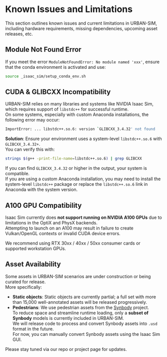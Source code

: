 # Known Issues and Limitations

This section outlines known issues and current limitations in URBAN-SIM, including hardware requirements, missing dependencies, upcoming asset releases, etc.

## Module Not Found Error

If you meet the error `ModuleNotFoundError: No module named 'xxx'`, ensure that the conda environment is activated and use:

```bash
source _isaac_sim/setup_conda_env.sh
```

## CUDA & GLIBCXX Incompatibility

URBAN-SIM relies on many libraries and systems like NVIDIA Isaac Sim, which requires support of `libstdc++` for successful runtime.  
On some systems, especially with custom Anaconda installations, the following error may occur:

```bash
ImportError: ... libstdc++.so.6: version `GLIBCXX_3.4.32' not found
```

**Solution**: Ensure your environment uses a system-level `libstdc++.so.6` with `GLIBCXX_3.4.32+`.  
You can verify this with:

```bash
strings $(g++ -print-file-name=libstdc++.so.6) | grep GLIBCXX
```

If you can find `GLIBCXX_3.4.32` or higher in the output, your system is compatible.  
If you are using a custom Anaconda installation, you may need to install the system-level `libstdc++` package or replace the `libstdc++.so.6` link in Anaconda with the system version.

## A100 GPU Compatibility

Isaac Sim currently does **not support running on NVIDIA A100 GPUs** due to limitations in the OptiX and PhysX backends.  
Attempting to launch on an A100 may result in failure to create Vulkan/OpenGL contexts or invalid CUDA device errors.

We recommend using RTX 30xx / 40xx / 50xx consumer cards or supported workstation GPUs.

## Asset Availability

Some assets in URBAN-SIM scenarios are under construction or being curated for release.  
More specifically:

- **Static objects**: Static objects are currently partial; a full set with more than 15,000 well-annotated assets will be released progressively.
- **Pedestrians**: We use pedestrian assets from the [Synbody](https://synbody.github.io/) project.  
  To reduce space and streamline runtime loading, only a **subset of Synbody** models is currently included in URBAN-SIM.  
  We will release code to process and convert Synbody assets into `.usd` format in the future.  
  For now, you can manually convert Synbody assets using the Isaac Sim GUI.

Please stay tuned via our repo or project page for updates.